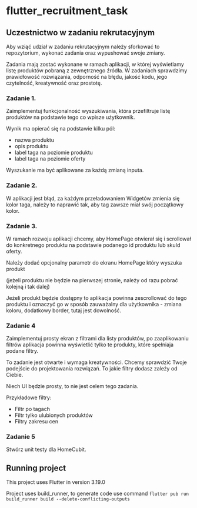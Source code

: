 # flutter_recruitment_task

## Uczestnictwo w zadaniu rekrutacyjnym
Aby wziąć udział w zadaniu rekrutacyjnym należy sforkować to repozytorium, wykonać zadania oraz wypushować swoje zmiany.

Zadania mają zostać wykonane w ramach aplikacji, w której wyświetlamy listę produktów pobraną z zewnętrznego źródła.
W zadaniach sprawdzimy prawidłowość rozwiązania, odporność na błędu, jakość kodu, jego czytelność, kreatywność oraz prostotę.

### Zadanie 1.
Zaimplementuj funkcjonalność wyszukiwania, która przefiltruje listę produktów na podstawie tego co wpisze użytkownik.

Wynik ma opierać się na podstawie kilku pól:
- nazwa produktu
- opis produktu
- label taga na poziomie produktu
- label taga na poziomie oferty

Wyszukanie ma być aplikowane za każdą zmianą inputa.

### Zadanie 2.
W aplikacji jest błąd, za każdym przeładowaniem Widgetów zmienia się kolor taga, należy to naprawić tak, aby tag zawsze miał swój początkowy kolor.

### Zadanie 3.
W ramach rozwoju aplikacji chcemy, aby HomePage otwierał się i scrollował do konkretnego produktu na podstawie podanego id produktu lub skuId oferty.

Należy dodać opcjonalny parametr do ekranu HomePage który wyszuka produkt 

(jeżeli produktu nie będzie na pierwszej stronie, należy od razu pobrać kolejną i tak dalej)

Jeżeli produkt będzie dostępny to aplikacja powinna zescrollować do tego produktu i oznaczyć go w sposób zauważalny dla użytkownika - zmiana koloru, dodatkowy border, tutaj jest dowolność.

### Zadanie 4
Zaimplementuj prosty ekran z filtrami dla listy produktów, po zaaplikowaniu filtrów aplikacja powinna wyświetlić tylko te produkty, które spełniaja podane filtry.

To zadanie jest otwarte i wymaga kreatywności.
Chcemy sprawdzić Twoje podejście do projektowania rozwiązań.
To jakie filtry dodasz zależy od Ciebie.

Niech UI będzie prosty, to nie jest celem tego zadania.

Przykładowe filtry:
 - Filtr po tagach
 - Filtr tylko ulubionych produktów
 - Filtry zakresu cen

### Zadanie 5
Stwórz unit testy dla HomeCubit.

## Running project
This project uses Flutter in version 3.19.0

Project uses build_runner, to generate code use command `flutter pub run build_runner build --delete-conflicting-outputs`